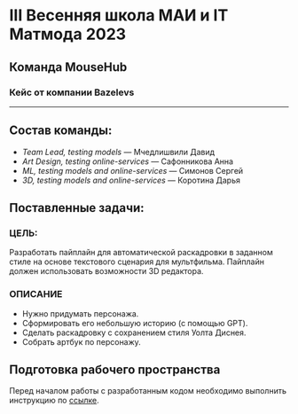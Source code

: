 # III Весенняя школа МАИ и IT Матмода 2023
## Команда MouseHub
### Кейс от компании Bazelevs
---
## Состав команды:

- *Team Lead, testing models* — Мчедлишвили Давид
- *Art Design, testing online-services* — Сафонникова Анна
- *ML, testing models and online-services* — Симонов Сергей
- *3D, testing models and online-services* — Коротина Дарья

## Поставленные задачи:

### ЦЕЛЬ:

Разработать пайплайн для автоматической раскадровки в заданном стиле на основе текстового сценария для мультфильма. Пайплайн должен использовать возможности 3D редактора.

### ОПИСАНИЕ

- Нужно придумать персонажа.
- Сформировать его небольшую историю (с помощью GPT).
- Сделать раскадровку с сохранением стиля Уолта Диснея.
- Собрать артбук по персонажу.

## Подготовка рабочего пространства

Перед началом работы с разработанным кодом необходимо выполнить инструкцию по [ссылке](https://github.com/keoni02032/MouseHub/blob/main/application.md).
